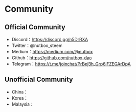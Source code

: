 # Community

## Official Community

* Discord：https://discord.gg/n5DrRXA
* Twitter：@nutbox_steem
* Medium：https://medium.com/@nutbox
* Github：https://github.com/nutbox-dao
* Telegram：https://t.me/joinchat/PrBejBh_Grp6lFZEGArDpA

## Unofficial Community

* China：
* Korea：
* Malaysia：

